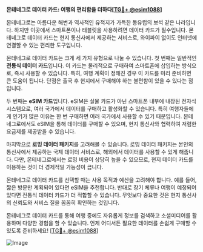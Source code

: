 **몬테네그로 데이터 카드: 여행의 편리함을 더하다[[TG💪+ @esim1088](https://t.me/s/esim1088)]**

몬테네그로는 아름다운 해변과 역사적인 유적지가 가득한 동유럽의 보석 같은 나라입니다. 하지만 이곳에서 스마트폰이나 태블릿을 사용하려면 데이터 카드가 필수입니다. 몬테네그로 데이터 카드는 현지 통신사에서 제공하는 서비스로, 와이파이 없이도 인터넷에 연결할 수 있는 편리한 도구입니다.

몬테네그로 데이터 카드는 크게 세 가지 유형으로 나눌 수 있습니다. 첫 번째는 일반적인 **전통식 데이터 카드**입니다. 이 카드는 물리적으로 구매하여 스마트폰에 삽입하는 방식으로, 즉시 사용할 수 있습니다. 특히, 여행 계획이 정해진 경우 이 카드를 미리 준비하면 큰 도움이 됩니다. 단점은 출국 후 현지에서 구매해야 하는 불편함이 있을 수 있다는 점입니다.

두 번째는 **eSIM 카드**입니다. eSIM은 실물 카드가 아닌 스마트폰 내부에 내장된 전자식 시스템으로, 여러 국가에서 데이터를 구매하고 활성화할 수 있습니다. 특히 여행자들에게 인기가 많은 이유는 한 번 구매하면 여러 국가에서 사용할 수 있기 때문입니다. 몬테네그로에서도 eSIM을 통해 데이터를 구매할 수 있으며, 현지 통신사와 협력하여 저렴한 요금제를 제공받을 수 있습니다.

마지막으로 **로밍 데이터 패키지**를 고려해볼 수 있습니다. 로밍 데이터 패키지는 본인의 통신사에서 제공하는 국제 데이터 서비스로, 해외에서 데이터를 사용할 수 있게 해줍니다. 다만, 몬테네그로에서는 로밍 비용이 상당히 높을 수 있으므로, 현지 데이터 카드를 이용하는 것이 더 경제적일 가능성이 큽니다.

몬테네그로 데이터 카드를 선택할 때는 사용 목적과 예산을 고려해야 합니다. 예를 들어, 짧은 방문만 계획되어 있다면 eSIM을 추천합니다. 반대로 장기 체류나 여행이 예정되어 있다면 전통식 데이터 카드가 더 적합할 수 있습니다. 무엇보다 중요한 것은 현지 통신사의 신뢰도와 서비스 질을 꼼꼼히 확인하는 것입니다.

몬테네그로 데이터 카드를 통해 여행 중에도 자유롭게 정보를 검색하고 소셜미디어를 활용하며 다양한 경험을 할 수 있습니다. 언제 어디서든 필요한 데이터를 손쉽게 구매할 수 있도록 준비하세요! [[TG💪+ @esim1088](https://t.me/s/esim1088)]

![Image](https://i.postimg.cc/Y0z9fWf4/image.png)